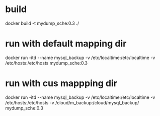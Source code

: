 # build 
docker build -t  mydump_sche:0.3 ./
 
# run with default mapping dir
docker run -itd --name mysql_backup -v /etc/localtime:/etc/localtime -v /etc/hosts:/etc/hosts mydump_sche:0.3

# run with cus mappping dir
docker run -itd --name mysql_backup -v /etc/localtime:/etc/localtime -v /etc/hosts:/etc/hosts -v /cloud/m_backup:/cloud/mysql_backup/ mydump_sche:0.3